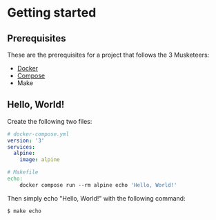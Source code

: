 # Getting started

## Prerequisites

These are the prerequisites for a project that follows the 3 Musketeers:

- [Docker][linkDocker]
- [Compose][linkCompose]
- Make

## Hello, World!

Create the following two files:

```yaml
# docker-compose.yml
version: '3'
services:
  alpine:
    image: alpine
```

```makefile
# Makefile
echo:
	docker compose run --rm alpine echo 'Hello, World!'
```

Then simply echo "Hello, World!" with the following command:

```bash
$ make echo
```

[linkDocker]: https://docs.docker.com/engine/installation/
[linkCompose]: https://docs.docker.com/compose/install/
